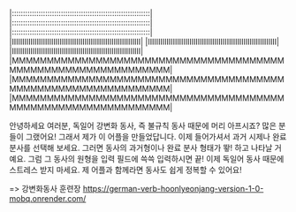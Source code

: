 |::::::::::::::::::::::::::::::::::::::::::::::::::::::::::::::|
|::::::::::::::::::::::::::::::::::::::::::::::::::::::::::::::|
|::::::::::::::::::::::::::::::::::::::::::::::::::::::::::::::|
|IIIIIIIIIIIIIIIIIIIIIIIIIIIIIIIIIIIIIIIIIIIIIIIIIIIIIIIIIIIIII|
|IIIIIIIIIIIIIIIIIIIIIIIIIIIIIIIIIIIIIIIIIIIIIIIIIIIIIIIIIIIIII|
|IIIIIIIIIIIIIIIIIIIIIIIIIIIIIIIIIIIIIIIIIIIIIIIIIIIIIIIIIIIIII|
|MMMMMMMMMMMMMMMMMMMMMMMMMMMMMMMMMMMMMMMMMMMMMMMMMMMMMMMMMMMMMM|
|MMMMMMMMMMMMMMMMMMMMMMMMMMMMMMMMMMMMMMMMMMMMMMMMMMMMMMMMMMMMMM|
|MMMMMMMMMMMMMMMMMMMMMMMMMMMMMMMMMMMMMMMMMMMMMMMMMMMMMMMMMMMMMM|


안녕하세요
여러분, 독일어 강변화 동사, 즉 불규칙 동사 때문에 머리 아프시죠? 많은 분들이 그랬어요! 그래서 제가 이 어플을 만들었답니다.
이제 들어가셔서 과거 시제나 완료 분사를 선택해 보세요. 그러면 동사의 과거형이나 완료 분사 형태가 뙇! 하고 나타날 거예요. 그럼 그 동사의 원형을 입력 필드에 쓱쓱 입력하시면 끝!
이제 독일어 동사 때문에 스트레스 받지 마세요. 제 어플과 함께라면 동사도 쉽게 정복할 수 있어요!

=> 강변화동사 훈련장
https://german-verb-hoonlyeonjang-version-1-0-mobq.onrender.com/

